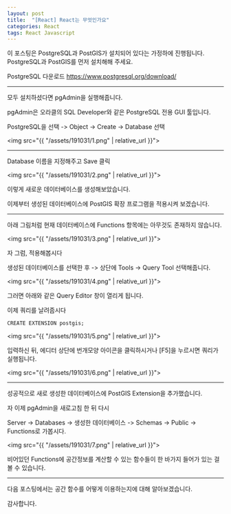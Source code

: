 ```yaml
---
layout: post
title:  "[React] React는 무엇인가요"
categories: React
tags: React Javascript
---
```


이 포스팅은 PostgreSQL과 PostGIS가 설치되어 있다는 가정하에 진행됩니다.
PostgreSQL과 PostGIS를 먼저 설치해해 주세요.

PostgreSQL 다운로드
<https://www.postgresql.org/download/>

<hr/>

모두 설치하셨다면 pgAdmin을 실행해줍니다.   

pgAdmin은 오라클의 SQL Developer와 같은 PostgreSQL 전용 GUI 툴입니다.
    
PostgreSQL을 선택 -> Object -> Create -> Database 선택

<img src="{{ "/assets/191031/1.png" | relative_url }}">   

<hr/>

Database 이름을 지정해주고 Save 클릭

<img src="{{ "/assets/191031/2.png" | relative_url }}">

이렇게 새로운 데이터베이스를 생성해보았습니다.

이제부터 생성된 데이터베이스에 PostGIS 확장 프로그램을 적용시켜 보겠습니다.

<hr/>

아래 그림처럼 현재 데이터베이스에 Functions 항목에는 아무것도 존재하지 않습니다.

<img src="{{ "/assets/191031/3.png" | relative_url }}">

자 그럼, 적용해봅시다

생성된 데이터베이스를 선택한 후 -> 상단에 Tools -> Query Tool 선택해줍니다.

<img src="{{ "/assets/191031/4.png" | relative_url }}">

그러면 아래와 같은 Query Editor 창이 열리게 됩니다.

이제 쿼리를 날려줍시다

```
CREATE EXTENSION postgis;
```

<img src="{{ "/assets/191031/5.png" | relative_url }}">

입력하신 뒤, 에디터 상단에 번개모양 아이콘을 클릭하시거나 [F5]을 누르시면 쿼리가 실행됩니다.

<img src="{{ "/assets/191031/6.png" | relative_url }}">

<hr/>

성공적으로 새로 생성한 데이터베이스에 PostGIS Extension을 추가했습니다.

자 이제 pgAdmin을 새로고침 한 뒤 다시

Server -> Databases -> 생성한 데이터베이스 -> Schemas -> Public -> Functions로 가봅시다.

<img src="{{ "/assets/191031/7.png" | relative_url }}">

비어있던 Functions에 공간정보를 계산할 수 있는 함수들이 한 바가지 들어가 있는 걸 볼 수 있습니다.

<hr/>

다음 포스팅에서는 공간 함수를 어떻게 이용하는지에 대해 알아보겠습니다.

감사합니다.